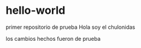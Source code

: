# hello-world
primer repositorio de prueba
Hola soy el chulonidas

los cambios hechos fueron de prueba

